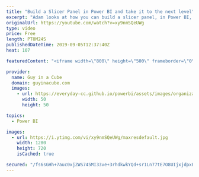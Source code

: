 ```yaml
---
title: "Build a Slicer Panel in Power BI and take it to the next level"
excerpt: "Adam looks at how you can build a slicer panel, in Power BI, and take it to the next level. Using a combination of features in Power BI Desktop, you can make a great user experience.  Guy in a Cube courses: https://guyinacu.be/courses  ******** LET'S CONNECT! ********  -- http://twitter.com/guyinacube"
originalUrl: https://youtube.com/watch?v=xy9nmSQeUWg
type: video
price: Free
length: PT8M24S
publishedDateTime: 2019-09-05T12:37:40Z
heat: 107

featuredContent: "<iframe width=\"800\" height=\"500\" frameborder=\"0\" src=\"https://www.youtube.com/embed/xy9nmSQeUWg\" allow=\"accelerometer; autoplay; encrypted-media; gyroscope; picture-in-picture\" allowfullscreen></iframe>"

provider:
  name: Guy in a Cube
  domain: guyinacube.com
  images:
    - url: https://everyday-cc.github.io/powerbi/assets/images/organizations/guyinacube.com-50x50.jpg
      width: 50
      height: 50

topics:
  - Power BI

images:
  - url: https://i.ytimg.com/vi/xy9nmSQeUWg/maxresdefault.jpg
    width: 1280
    height: 720
    isCached: true

secured: "/fs6sGHh+7auc0xjZWS745MI33ve+3rhdkwkYQd+sr1Ln77tE7O8UIjxjdpxFtPCi7uZFZcBnmCX/ETNFFZyh203jSHxZGcxpXaXOaQCyJVTJWfM1ilf8KcVldfiJWEEW26UyMAfzgUhme60Uea+1kNnMtRtbafhmZMc4gLbbwaMBJyFLIk/RNOLPXutySuimnjXpyICcWM1WYQNDg+fwMR8AyRmz0SksRuTIYQbpB0hSus/qtEHMsUaNLsM5SNa2MQxWELZltSzpDAdGlApvADcsYjF/2MhMObdEos9GgWGhiouiqoUtyQDiAw+5WQr6NDgPXJXMXNjLN20MH4VYzyYH0FozAgutbNicWWBUKMiXa6Aw8Bf1l4xHTbzHmV+Kb0HDRSSaxruou5YXKKeFFgXlzAyqrPSVqCqKrBQ+XnhqIiZzOgORS3+1KXOqOW3;P32brFae38NQ2z2IaBRp5A=="
---
```



